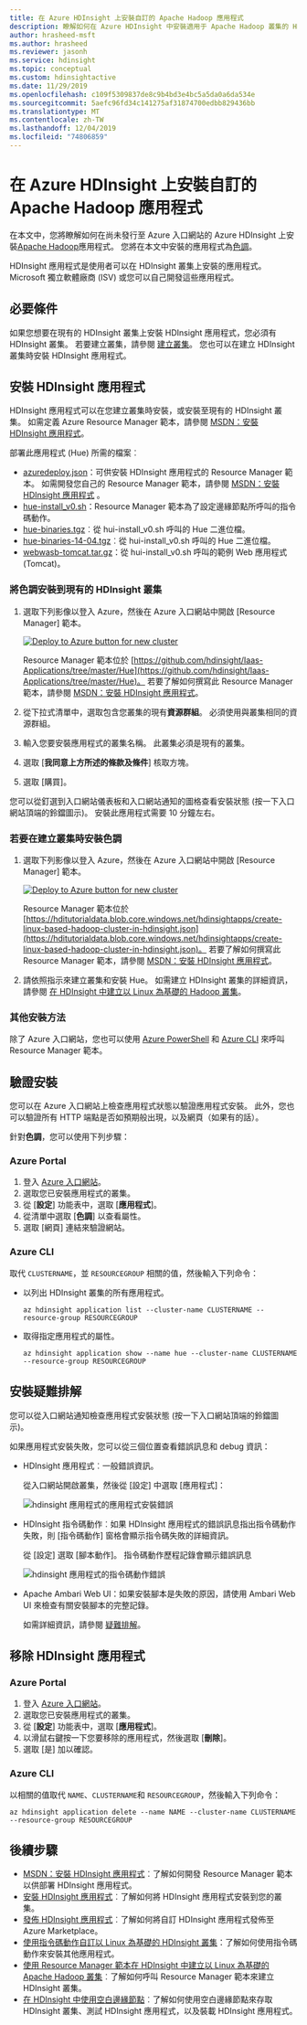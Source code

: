 ```yaml
---
title: 在 Azure HDInsight 上安裝自訂的 Apache Hadoop 應用程式
description: 瞭解如何在 Azure HDInsight 中安裝適用于 Apache Hadoop 叢集的 HDInsight 應用程式。
author: hrasheed-msft
ms.author: hrasheed
ms.reviewer: jasonh
ms.service: hdinsight
ms.topic: conceptual
ms.custom: hdinsightactive
ms.date: 11/29/2019
ms.openlocfilehash: c109f5309837de8c9b4bd3e4bc5a5da0a6da534e
ms.sourcegitcommit: 5aefc96fd34c141275af31874700edbb829436bb
ms.translationtype: MT
ms.contentlocale: zh-TW
ms.lasthandoff: 12/04/2019
ms.locfileid: "74806859"
---
```

# <a name="install-custom-apache-hadoop-applications-on-azure-hdinsight"></a>在 Azure HDInsight 上安裝自訂的 Apache Hadoop 應用程式

在本文中，您將瞭解如何在尚未發行至 Azure 入口網站的 Azure HDInsight 上安裝[Apache Hadoop](https://hadoop.apache.org/)應用程式。 您將在本文中安裝的應用程式為[色調](https://gethue.com/)。

HDInsight 應用程式是使用者可以在 HDInsight 叢集上安裝的應用程式。  Microsoft 獨立軟體廠商 (ISV) 或您可以自己開發這些應用程式。  

## <a name="prerequisites"></a>必要條件

如果您想要在現有的 HDInsight 叢集上安裝 HDInsight 應用程式，您必須有 HDInsight 叢集。 若要建立叢集，請參閱 [建立叢集](hadoop/apache-hadoop-linux-tutorial-get-started.md#create-cluster)。 您也可以在建立 HDInsight 叢集時安裝 HDInsight 應用程式。

## <a name="install-hdinsight-applications"></a>安裝 HDInsight 應用程式

HDInsight 應用程式可以在您建立叢集時安裝，或安裝至現有的 HDInsight 叢集。 如需定義 Azure Resource Manager 範本，請參閱 [MSDN：安裝 HDInsight 應用程式](https://msdn.microsoft.com/library/mt706515.aspx)。

部署此應用程式 (Hue) 所需的檔案︰

* [azuredeploy.json](https://github.com/hdinsight/Iaas-Applications/blob/master/Hue/azuredeploy.json)：可供安裝 HDInsight 應用程式的 Resource Manager 範本。 如需開發您自己的 Resource Manager 範本，請參閱 [MSDN：安裝 HDInsight 應用程式](https://msdn.microsoft.com/library/mt706515.aspx) 。
* [hue-install_v0.sh](https://github.com/hdinsight/Iaas-Applications/blob/master/Hue/scripts/Hue-install_v0.sh)：Resource Manager 範本為了設定邊緣節點所呼叫的指令碼動作。
* [hue-binaries.tgz](https://hdiconfigactions.blob.core.windows.net/linuxhueconfigactionv01/hue-binaries-14-04.tgz)︰從 hui-install_v0.sh 呼叫的 Hue 二進位檔。
* [hue-binaries-14-04.tgz](https://hdiconfigactions.blob.core.windows.net/linuxhueconfigactionv01/hue-binaries-14-04.tgz)︰從 hui-install_v0.sh 呼叫的 Hue 二進位檔。
* [webwasb-tomcat.tar.gz](https://hdiconfigactions.blob.core.windows.net/linuxhueconfigactionv01/webwasb-tomcat.tar.gz)：從 hui-install_v0.sh 呼叫的範例 Web 應用程式 (Tomcat)。

### <a name="to-install-hue-to-an-existing-hdinsight-cluster"></a>將色調安裝到現有的 HDInsight 叢集

1. 選取下列影像以登入 Azure，然後在 Azure 入口網站中開啟 [Resource Manager] 範本。

    <a href="https://portal.azure.com/#create/Microsoft.Template/uri/https%3A%2F%2Fraw.githubusercontent.com%2Fhdinsight%2FIaas-Applications%2Fmaster%2FHue%2Fazuredeploy.json" target="_blank"><img src="./media/hdinsight-apps-install-custom-applications/hdi-deploy-to-azure1.png" alt="Deploy to Azure button for new cluster"></a>

    Resource Manager 範本位於 [https://github.com/hdinsight/Iaas-Applications/tree/master/Hue](https://github.com/hdinsight/Iaas-Applications/tree/master/Hue)。  若要了解如何撰寫此 Resource Manager 範本，請參閱 [MSDN：安裝 HDInsight 應用程式](https://msdn.microsoft.com/library/mt706515.aspx)。

1. 從下拉式清單中，選取包含您叢集的現有**資源群組**。 必須使用與叢集相同的資源群組。

1. 輸入您要安裝應用程式的叢集名稱。 此叢集必須是現有的叢集。

1. 選取 [**我同意上方所述的條款及條件**] 核取方塊。

1. 選取 [購買]。

您可以從釘選到入口網站儀表板和入口網站通知的圖格查看安裝狀態 (按一下入口網站頂端的鈴鐺圖示)。  安裝此應用程式需要 10 分鐘左右。

### <a name="to-install-hue-while-creating-a-cluster"></a>若要在建立叢集時安裝色調

1. 選取下列影像以登入 Azure，然後在 Azure 入口網站中開啟 [Resource Manager] 範本。

    <a href="https://portal.azure.com/#create/Microsoft.Template/uri/https%3A%2F%2Fhditutorialdata.blob.core.windows.net%2Fhdinsightapps%2Fcreate-linux-based-hadoop-cluster-in-hdinsight.json" target="_blank"><img src="./media/hdinsight-apps-install-custom-applications/hdi-deploy-to-azure1.png" alt="Deploy to Azure button for new cluster"></a>

    Resource Manager 範本位於 [https://hditutorialdata.blob.core.windows.net/hdinsightapps/create-linux-based-hadoop-cluster-in-hdinsight.json](https://hditutorialdata.blob.core.windows.net/hdinsightapps/create-linux-based-hadoop-cluster-in-hdinsight.json)。  若要了解如何撰寫此 Resource Manager 範本，請參閱 [MSDN：安裝 HDInsight 應用程式](https://msdn.microsoft.com/library/mt706515.aspx)。

2. 請依照指示來建立叢集和安裝 Hue。 如需建立 HDInsight 叢集的詳細資訊，請參閱 [在 HDInsight 中建立以 Linux 為基礎的 Hadoop 叢集](hdinsight-hadoop-provision-linux-clusters.md)。

### <a name="other-installation-methods"></a>其他安裝方法

除了 Azure 入口網站，您也可以使用 [Azure PowerShell](hdinsight-hadoop-create-linux-clusters-arm-templates.md#deploy-using-powershell) 和 [Azure CLI](hdinsight-hadoop-create-linux-clusters-arm-templates.md#deploy-using-azure-cli) 來呼叫 Resource Manager 範本。

## <a name="validate-the-installation"></a>驗證安裝

您可以在 Azure 入口網站上檢查應用程式狀態以驗證應用程式安裝。 此外，您也可以驗證所有 HTTP 端點是否如預期般出現，以及網頁（如果有的話）。

針對**色調**，您可以使用下列步驟：

### <a name="azure-portal"></a>Azure Portal

1. 登入 [Azure 入口網站](https://portal.azure.com)。
1. 選取您已安裝應用程式的叢集。
1. 從 [**設定**] 功能表中，選取 [**應用程式**]。
1. 從清單中選取 [**色調**] 以查看屬性。  
1. 選取 [網頁] 連結來驗證網站。

### <a name="azure-cli"></a>Azure CLI

取代 `CLUSTERNAME`，並 `RESOURCEGROUP` 相關的值，然後輸入下列命令：

* 以列出 HDInsight 叢集的所有應用程式。

    ```azurecli
    az hdinsight application list --cluster-name CLUSTERNAME --resource-group RESOURCEGROUP
    ```

* 取得指定應用程式的屬性。

    ```azurecli
    az hdinsight application show --name hue --cluster-name CLUSTERNAME --resource-group RESOURCEGROUP
    ```

## <a name="troubleshoot-the-installation"></a>安裝疑難排解

您可以從入口網站通知檢查應用程式安裝狀態 (按一下入口網站頂端的鈴鐺圖示)。

如果應用程式安裝失敗，您可以從三個位置查看錯誤訊息和 debug 資訊：

* HDInsight 應用程式︰一般錯誤資訊。

    從入口網站開啟叢集，然後從 [設定] 中選取 [應用程式]：

    ![hdinsight 應用程式的應用程式安裝錯誤](./media/hdinsight-apps-install-custom-applications/hdinsight-apps-error.png)

* HDInsight 指令碼動作︰如果 HDInsight 應用程式的錯誤訊息指出指令碼動作失敗，則 [指令碼動作] 窗格會顯示指令碼失敗的詳細資訊。

    從 [設定] 選取 [腳本動作]。 指令碼動作歷程記錄會顯示錯誤訊息

    ![hdinsight 應用程式的指令碼動作錯誤](./media/hdinsight-apps-install-custom-applications/hdinsight-apps-script-action-error.png)

* Apache Ambari Web UI：如果安裝腳本是失敗的原因，請使用 Ambari Web UI 來檢查有關安裝腳本的完整記錄。

    如需詳細資訊，請參閱 [疑難排解](hdinsight-hadoop-customize-cluster-linux.md#troubleshooting)。

## <a name="remove-hdinsight-applications"></a>移除 HDInsight 應用程式

### <a name="azure-portal"></a>Azure Portal

1. 登入 [Azure 入口網站](https://portal.azure.com)。
1. 選取您已安裝應用程式的叢集。
1. 從 [**設定**] 功能表中，選取 [**應用程式**]。
1. 以滑鼠右鍵按一下您要移除的應用程式，然後選取 [**刪除**]。
1. 選取 [是] 加以確認。

### <a name="azure-cli"></a>Azure CLI

以相關的值取代 `NAME`、`CLUSTERNAME`和 `RESOURCEGROUP`，然後輸入下列命令：

```azurecli
az hdinsight application delete --name NAME --cluster-name CLUSTERNAME --resource-group RESOURCEGROUP
```

## <a name="next-steps"></a>後續步驟

* [MSDN：安裝 HDInsight 應用程式](https://msdn.microsoft.com/library/mt706515.aspx)︰了解如何開發 Resource Manager 範本以供部署 HDInsight 應用程式。
* [安裝 HDInsight 應用程式](hdinsight-apps-install-applications.md)︰了解如何將 HDInsight 應用程式安裝到您的叢集。
* [發佈 HDInsight 應用程式](hdinsight-apps-publish-applications.md)︰了解如何將自訂 HDInsight 應用程式發佈至 Azure Marketplace。
* [使用指令碼動作自訂以 Linux 為基礎的 HDInsight 叢集](hdinsight-hadoop-customize-cluster-linux.md)：了解如何使用指令碼動作來安裝其他應用程式。
* [使用 Resource Manager 範本在 HDInsight 中建立以 Linux 為基礎的 Apache Hadoop 叢集](hdinsight-hadoop-create-linux-clusters-arm-templates.md)︰了解如何呼叫 Resource Manager 範本來建立 HDInsight 叢集。
* [在 HDInsight 中使用空白邊緣節點](hdinsight-apps-use-edge-node.md)︰了解如何使用空白邊緣節點來存取 HDInsight 叢集、測試 HDInsight 應用程式，以及裝載 HDInsight 應用程式。
